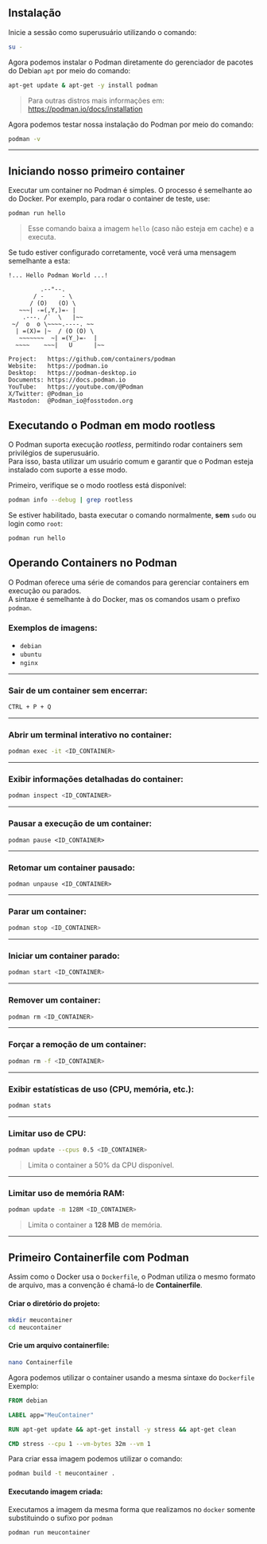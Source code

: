 ## Instalação

Inicie a sessão como superusuário utilizando o comando:

```bash
su -
```

Agora podemos instalar o Podman diretamente do gerenciador de pacotes do Debian ``apt`` por meio do comando:

```bash
apt-get update & apt-get -y install podman
```

> Para outras distros mais informações em: https://podman.io/docs/installation

Agora podemos testar nossa instalação do Podman por meio do comando:

```bash
podman -v
```
---
## Iniciando nosso primeiro container

Executar um container no Podman é simples. O processo é semelhante ao do Docker. Por exemplo, para rodar o container de teste, use:

```bash
podman run hello
```

> Esse comando baixa a imagem `hello` (caso não esteja em cache) e a executa.

Se tudo estiver configurado corretamente, você verá uma mensagem semelhante a esta:

```
!... Hello Podman World ...!

         .--"--.
       / -     - \
      / (O)   (O) \
   ~~~| -=(,Y,)=- |
    .---. /`  \   |~~
 ~/  o  o \~~~~.----. ~~
  | =(X)= |~  / (O (O) \
   ~~~~~~~  ~| =(Y_)=-  |
  ~~~~    ~~~|   U      |~~

Project:   https://github.com/containers/podman
Website:   https://podman.io
Desktop:   https://podman-desktop.io
Documents: https://docs.podman.io
YouTube:   https://youtube.com/@Podman
X/Twitter: @Podman_io
Mastodon:  @Podman_io@fosstodon.org
```

## Executando o Podman em modo rootless

O Podman suporta execução *rootless*, permitindo rodar containers sem privilégios de superusuário.  
Para isso, basta utilizar um usuário comum e garantir que o Podman esteja instalado com suporte a esse modo.

Primeiro, verifique se o modo rootless está disponível:

```bash
podman info --debug | grep rootless
```

Se estiver habilitado, basta executar o comando normalmente, **sem** `sudo` ou login como `root`:

```bash
podman run hello
```

## Operando Containers no Podman

O Podman oferece uma série de comandos para gerenciar containers em execução ou parados.  
A sintaxe é semelhante à do Docker, mas os comandos usam o prefixo `podman`.

### Exemplos de imagens:
- `debian`
- `ubuntu`
- `nginx`

---
### Sair de um container sem encerrar:
```bash
CTRL + P + Q
```


---
### Abrir um terminal interativo no container:

```bash
podman exec -it <ID_CONTAINER>
```
 

---
### Exibir informações detalhadas do container:

```bash
podman inspect <ID_CONTAINER>
```


---
### Pausar a execução de um container:

```
podman pause <ID_CONTAINER>
```


---
### Retomar um container pausado:

```
podman unpause <ID_CONTAINER>
```


---
### Parar um container:

```bash
podman stop <ID_CONTAINER>
```


---
### Iniciar um container parado:

```bash
podman start <ID_CONTAINER>
```


---
### Remover um container:

```bash
podman rm <ID_CONTAINER>
```


---
### Forçar a remoção de um container:

```bash
podman rm -f <ID_CONTAINER>
```


---
### Exibir estatísticas de uso (CPU, memória, etc.):

```bash
podman stats
```


---
### Limitar uso de CPU:

```bash
podman update --cpus 0.5 <ID_CONTAINER>
```

> Limita o container a 50% da CPU disponível.

---

### Limitar uso de memória RAM:

```bash
podman update -m 128M <ID_CONTAINER>
```

> Limita o container a **128 MB** de memória.

---
## Primeiro Containerfile com Podman

Assim como o Docker usa o `Dockerfile`, o Podman utiliza o mesmo formato de arquivo, mas a convenção é chamá-lo de **Containerfile**.
#### Criar o diretório do projeto:

```bash
mkdir meucontainer
cd meucontainer
```

#### Crie um arquivo containerfile:

```bash
nano Containerfile
```

Agora podemos utilizar o container usando a mesma sintaxe do `Dockerfile`
Exemplo: 

```dockerfile
FROM debian

LABEL app="MeuContainer"

RUN apt-get update && apt-get install -y stress && apt-get clean

CMD stress --cpu 1 --vm-bytes 32m --vm 1
```

Para criar essa imagem podemos utilizar o comando:

```bash
podman build -t meucontainer .
```

#### Executando imagem criada:

Executamos a imagem da mesma forma que realizamos no `docker` somente substituindo o sufixo por `podman`

```bash
podman run meucontainer
```